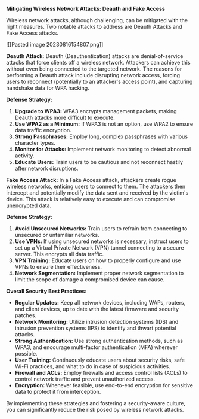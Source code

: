 **Mitigating Wireless Network Attacks: Deauth and Fake Access**

Wireless network attacks, although challenging, can be mitigated with the right measures. Two notable attacks to address are Deauth Attacks and Fake Access attacks.

![[Pasted image 20230816154807.png]]

**Deauth Attack:** Deauth (Deauthentication) attacks are denial-of-service attacks that force clients off a wireless network. Attackers can achieve this without even being connected to the targeted network. The reasons for performing a Deauth attack include disrupting network access, forcing users to reconnect (potentially to an attacker's access point), and capturing handshake data for WPA hacking.

**Defense Strategy:**

1. **Upgrade to WPA3:** WPA3 encrypts management packets, making Deauth attacks more difficult to execute.
2. **Use WPA2 as a Minimum:** If WPA3 is not an option, use WPA2 to ensure data traffic encryption.
3. **Strong Passphrases:** Employ long, complex passphrases with various character types.
4. **Monitor for Attacks:** Implement network monitoring to detect abnormal activity.
5. **Educate Users:** Train users to be cautious and not reconnect hastily after network disruptions.

**Fake Access Attack:** In a Fake Access attack, attackers create rogue wireless networks, enticing users to connect to them. The attackers then intercept and potentially modify the data sent and received by the victim's device. This attack is relatively easy to execute and can compromise unencrypted data.

**Defense Strategy:**

1. **Avoid Unsecured Networks:** Train users to refrain from connecting to unsecured or unfamiliar networks.
2. **Use VPNs:** If using unsecured networks is necessary, instruct users to set up a Virtual Private Network (VPN) tunnel connecting to a secure server. This encrypts all data traffic.
3. **VPN Training:** Educate users on how to properly configure and use VPNs to ensure their effectiveness.
4. **Network Segmentation:** Implement proper network segmentation to limit the scope of damage a compromised device can cause.

**Overall Security Best Practices:**

- **Regular Updates:** Keep all network devices, including WAPs, routers, and client devices, up to date with the latest firmware and security patches.
- **Network Monitoring:** Utilize intrusion detection systems (IDS) and intrusion prevention systems (IPS) to identify and thwart potential attacks.
- **Strong Authentication:** Use strong authentication methods, such as WPA3, and encourage multi-factor authentication (MFA) wherever possible.
- **User Training:** Continuously educate users about security risks, safe Wi-Fi practices, and what to do in case of suspicious activities.
- **Firewall and ACLs:** Employ firewalls and access control lists (ACLs) to control network traffic and prevent unauthorized access.
- **Encryption:** Whenever feasible, use end-to-end encryption for sensitive data to protect it from interception.

By implementing these strategies and fostering a security-aware culture, you can significantly reduce the risk posed by wireless network attacks.